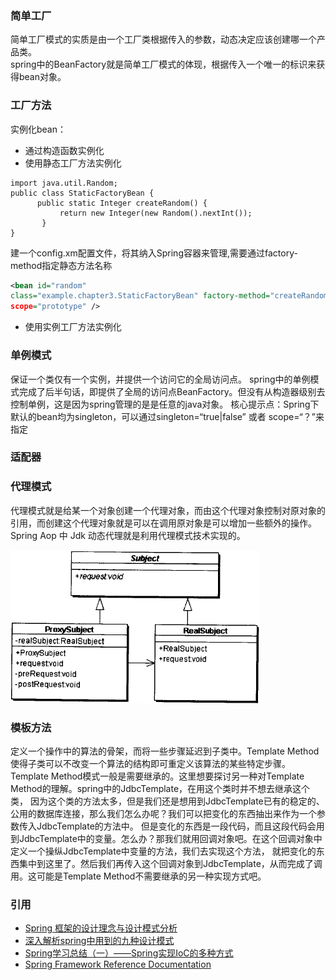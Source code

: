 ### 简单工厂
简单工厂模式的实质是由一个工厂类根据传入的参数，动态决定应该创建哪一个产品类。  
spring中的BeanFactory就是简单工厂模式的体现，根据传入一个唯一的标识来获得bean对象。

### 工厂方法
实例化bean：
* 通过构造函数实例化
* 使用静态工厂方法实例化
```java_holder_method_tree
import java.util.Random;
public class StaticFactoryBean {
      public static Integer createRandom() {
           return new Integer(new Random().nextInt());
       }
}
```
建一个config.xm配置文件，将其纳入Spring容器来管理,需要通过factory-method指定静态方法名称
```xml
<bean id="random"
class="example.chapter3.StaticFactoryBean" factory-method="createRandom" //createRandom方法必须是static的,才能找到 
scope="prototype" />
```

* 使用实例工厂方法实例化

### 单例模式
保证一个类仅有一个实例，并提供一个访问它的全局访问点。 
spring中的单例模式完成了后半句话，即提供了全局的访问点BeanFactory。但没有从构造器级别去控制单例，这是因为spring管理的是是任意的java对象。 
核心提示点：Spring下默认的bean均为singleton，可以通过singleton=“true|false” 或者 scope=“？”来指定

### 适配器


### 代理模式
代理模式就是给某一个对象创建一个代理对象，而由这个代理对象控制对原对象的引用，而创建这个代理对象就是可以在调用原对象是可以增加一些额外的操作。  
Spring Aop 中 Jdk 动态代理就是利用代理模式技术实现的。

![001-spring-overview.png](https://raw.githubusercontent.com/yuqisun/notes/master/spring/images/002-代理模式.png)


### 模板方法
定义一个操作中的算法的骨架，而将一些步骤延迟到子类中。Template Method使得子类可以不改变一个算法的结构即可重定义该算法的某些特定步骤。
Template Method模式一般是需要继承的。这里想要探讨另一种对Template Method的理解。spring中的JdbcTemplate，在用这个类时并不想去继承这个类，
因为这个类的方法太多，但是我们还是想用到JdbcTemplate已有的稳定的、公用的数据库连接，那么我们怎么办呢？我们可以把变化的东西抽出来作为一个参数传入JdbcTemplate的方法中。
但是变化的东西是一段代码，而且这段代码会用到JdbcTemplate中的变量。怎么办？那我们就用回调对象吧。在这个回调对象中定义一个操纵JdbcTemplate中变量的方法，我们去实现这个方法，
就把变化的东西集中到这里了。然后我们再传入这个回调对象到JdbcTemplate，从而完成了调用。这可能是Template Method不需要继承的另一种实现方式吧。


### 引用
* [Spring 框架的设计理念与设计模式分析](https://www.ibm.com/developerworks/cn/java/j-lo-spring-principle/)
* [深入解析spring中用到的九种设计模式](https://www.cnblogs.com/jifeng/p/7398852.html)
* [Spring学习总结（一）——Spring实现IoC的多种方式](https://www.cnblogs.com/best/p/5727935.html)
* [Spring Framework Reference Documentation](http://spring.cndocs.ml/)
